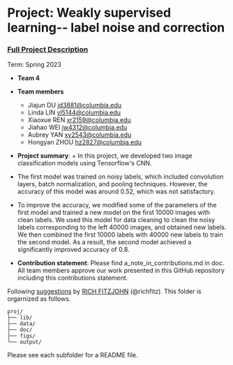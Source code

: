 # Project: Weakly supervised learning-- label noise and correction


### [Full Project Description](doc/project3_desc.md)

Term: Spring 2023

+ **Team 4**
+ **Team members**
	+ Jiajun DU  jd3881@columbia.edu
	+ Linda LIN  yl5144@columbia.edu
	+ Xiaoxue REN  xr2159@columbia.edu
	+ Jiahao WEI  jw4312@columbia.edu
	+ Aubrey YAN  xy2543@columbia.edu
	+ Hongyan ZHOU  hz2827@columbia.edu

+ **Project summary**: 
        + In this project, we developed two image classification models using Tensorflow's CNN. 
+ The first model was trained on noisy labels, which included convolution layers, batch normalization, and pooling techniques. However, the accuracy of this model was around 0.52, which was not satisfactory. 
+ To improve the accuracy, we modified some of the parameters of the first model and trained a new model on the first 10000 images with clean labels. We used this model for data cleaning to clean the noisy labels corresponding to the left 40000 images, and obtained new labels. We then combined the first 10000 labels with 40000 new labels to train the second model. As a result, the second model achieved a significantly improved accuracy of 0.8.
	

+ **Contribution statement**: Please find a_note_in_contributions.md in doc. All team members approve our work presented in this GitHub repository including this contributions statement. 

Following [suggestions](http://nicercode.github.io/blog/2013-04-05-projects/) by [RICH FITZJOHN](http://nicercode.github.io/about/#Team) (@richfitz). This folder is orgarnized as follows.

```
proj/
├── lib/
├── data/
├── doc/
├── figs/
└── output/
```

Please see each subfolder for a README file.
